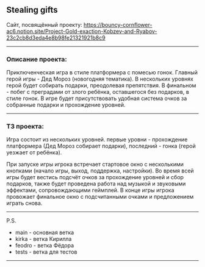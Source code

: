 ## Stealing gifts

Сайт, посвящённый проекту:
https://bouncy-cornflower-ac6.notion.site/Project-Gold-exaction-Kobzev-and-Ryabov-23c2cb8d3eda4e8b98fe21321921b8c9

____ 
### Описание проекта: 
Приключенческая игра в стиле платформера с помесью гонок. 
Главный герой игры - Дед Мороз (новогодняя тематика). В нескольких уровнях герой  будет собирать подарки, преодолевая препятствия. В финальном  - побег с преградами от злого ребёнка, оставшегося без подарков, в стиле гонок. В игре будет присутствовать удобная система очков за собранные подарки и прохождение уровней. 
____
### ТЗ проекта:
Игра состоит из нескольких уровней. первые уровни - прохождение платформера (Дед Мороз собирает подарки), последний - гонка (герой уезжает от ребёнка).

При запуске игры игрока встречает стартовое окно с несколькими кнопками (начало игры, выход, поддержка, настройки). Во время всей игры будет вестись подсчёт очков за прохождение уровней и сбор подарков, также будет проведена работа над музыкой и звуковыми эффектами, сопровождающими геймплей. В конце игры игрока провожает финальное окно с подсчитанными очками и предложением играть снова.
____
P.S.
- main - основная ветка
- kirka - ветка Кирилла
- feodro - ветка Фёдора
- tests - ветка для тестов
____
